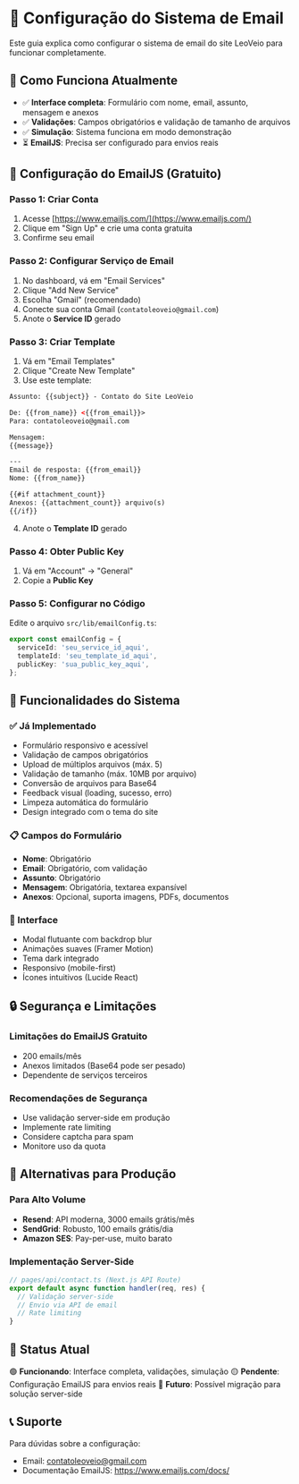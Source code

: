 # 📧 Configuração do Sistema de Email

Este guia explica como configurar o sistema de email do site LeoVeio para funcionar completamente.

## 🚀 Como Funciona Atualmente

- ✅ **Interface completa**: Formulário com nome, email, assunto, mensagem e anexos
- ✅ **Validações**: Campos obrigatórios e validação de tamanho de arquivos
- ✅ **Simulação**: Sistema funciona em modo demonstração
- ⏳ **EmailJS**: Precisa ser configurado para envios reais

## 🔧 Configuração do EmailJS (Gratuito)

### Passo 1: Criar Conta
1. Acesse [https://www.emailjs.com/](https://www.emailjs.com/)
2. Clique em "Sign Up" e crie uma conta gratuita
3. Confirme seu email

### Passo 2: Configurar Serviço de Email
1. No dashboard, vá em "Email Services"
2. Clique "Add New Service"
3. Escolha "Gmail" (recomendado)
4. Conecte sua conta Gmail (`contatoleoveio@gmail.com`)
5. Anote o **Service ID** gerado

### Passo 3: Criar Template
1. Vá em "Email Templates"
2. Clique "Create New Template"
3. Use este template:

```html
Assunto: {{subject}} - Contato do Site LeoVeio

De: {{from_name}} <{{from_email}}>
Para: contatoleoveio@gmail.com

Mensagem:
{{message}}

---
Email de resposta: {{from_email}}
Nome: {{from_name}}

{{#if attachment_count}}
Anexos: {{attachment_count}} arquivo(s)
{{/if}}
```

4. Anote o **Template ID** gerado

### Passo 4: Obter Public Key
1. Vá em "Account" → "General"
2. Copie a **Public Key**

### Passo 5: Configurar no Código
Edite o arquivo `src/lib/emailConfig.ts`:

```typescript
export const emailConfig = {
  serviceId: 'seu_service_id_aqui',
  templateId: 'seu_template_id_aqui', 
  publicKey: 'sua_public_key_aqui',
};
```

## 🎯 Funcionalidades do Sistema

### ✅ Já Implementado
- Formulário responsivo e acessível
- Validação de campos obrigatórios
- Upload de múltiplos arquivos (máx. 5)
- Validação de tamanho (máx. 10MB por arquivo)
- Conversão de arquivos para Base64
- Feedback visual (loading, sucesso, erro)
- Limpeza automática do formulário
- Design integrado com o tema do site

### 📋 Campos do Formulário
- **Nome**: Obrigatório
- **Email**: Obrigatório, com validação
- **Assunto**: Obrigatório
- **Mensagem**: Obrigatória, textarea expansível
- **Anexos**: Opcional, suporta imagens, PDFs, documentos

### 🎨 Interface
- Modal flutuante com backdrop blur
- Animações suaves (Framer Motion)
- Tema dark integrado
- Responsivo (mobile-first)
- Ícones intuitivos (Lucide React)

## 🔒 Segurança e Limitações

### Limitações do EmailJS Gratuito
- 200 emails/mês
- Anexos limitados (Base64 pode ser pesado)
- Dependente de serviços terceiros

### Recomendações de Segurança
- Use validação server-side em produção
- Implemente rate limiting
- Considere captcha para spam
- Monitore uso da quota

## 🚀 Alternativas para Produção

### Para Alto Volume
- **Resend**: API moderna, 3000 emails grátis/mês
- **SendGrid**: Robusto, 100 emails grátis/dia
- **Amazon SES**: Pay-per-use, muito barato

### Implementação Server-Side
```typescript
// pages/api/contact.ts (Next.js API Route)
export default async function handler(req, res) {
  // Validação server-side
  // Envio via API de email
  // Rate limiting
}
```

## 🎯 Status Atual

🟢 **Funcionando**: Interface completa, validações, simulação
🟡 **Pendente**: Configuração EmailJS para envios reais
🔵 **Futuro**: Possível migração para solução server-side

## 📞 Suporte

Para dúvidas sobre a configuração:
- Email: contatoleoveio@gmail.com
- Documentação EmailJS: https://www.emailjs.com/docs/ 